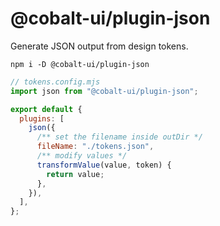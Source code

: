 # @cobalt-ui/plugin-json

Generate JSON output from design tokens.

```
npm i -D @cobalt-ui/plugin-json
```

```js
// tokens.config.mjs
import json from "@cobalt-ui/plugin-json";

export default {
  plugins: [
    json({
      /** set the filename inside outDir */
      fileName: "./tokens.json",
      /** modify values */
      transformValue(value, token) {
        return value;
      },
    }),
  ],
};
```
